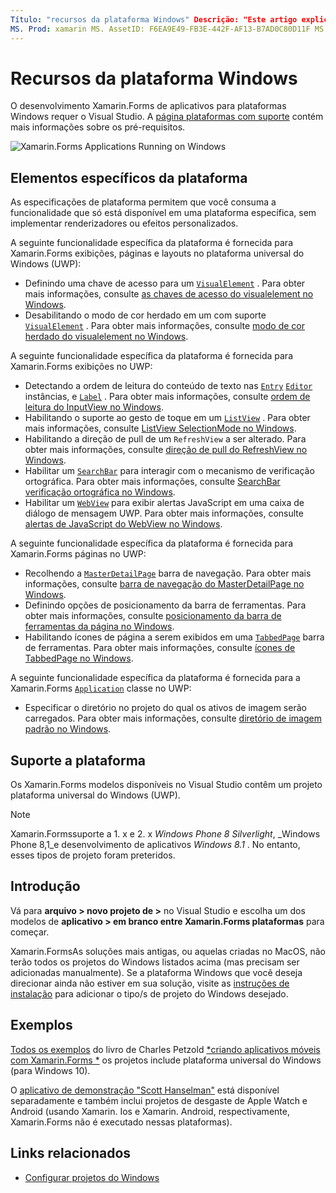 ```yaml
---
Título: "recursos da plataforma Windows" Descrição: "Este artigo explica o suporte da plataforma Windows que está disponível no Xamarin.Forms ."
MS. Prod: xamarin MS. AssetID: F6EA9E49-FB3E-442F-AF13-B7AD0C80D11F MS. Technology: xamarin-Forms autor: davidbritch MS. Author: dabritch MS. Date: 01/16/2020 no-loc: [ Xamarin.Forms , Xamarin.Essentials ]
---
```


# <a name="windows-platform-features"></a>Recursos da plataforma Windows

O desenvolvimento Xamarin.Forms de aplicativos para plataformas Windows requer o Visual Studio. A [página plataformas com suporte](~/get-started/supported-platforms.md) contém mais informações sobre os pré-requisitos.

![](images/allhanselman.png "Xamarin.Forms Applications Running on Windows")

## <a name="platform-specifics"></a>Elementos específicos da plataforma

As especificações de plataforma permitem que você consuma a funcionalidade que só está disponível em uma plataforma específica, sem implementar renderizadores ou efeitos personalizados.

A seguinte funcionalidade específica da plataforma é fornecida para Xamarin.Forms exibições, páginas e layouts no plataforma universal do Windows (UWP):

- Definindo uma chave de acesso para um [`VisualElement`](xref:Xamarin.Forms.VisualElement) . Para obter mais informações, consulte [as chaves de acesso do visualelement no Windows](visualelement-access-keys.md).
- Desabilitando o modo de cor herdado em um com suporte [`VisualElement`](xref:Xamarin.Forms.VisualElement) . Para obter mais informações, consulte [modo de cor herdado do visualelement no Windows](legacy-color-mode.md).

A seguinte funcionalidade específica da plataforma é fornecida para Xamarin.Forms exibições no UWP:

- Detectando a ordem de leitura do conteúdo de texto nas [`Entry`](xref:Xamarin.Forms.Entry) [`Editor`](xref:Xamarin.Forms.Editor) instâncias, e [`Label`](xref:Xamarin.Forms.Label) . Para obter mais informações, consulte [ordem de leitura do InputView no Windows](inputview-reading-order.md).
- Habilitando o suporte ao gesto de toque em um [`ListView`](xref:Xamarin.Forms.ListView) . Para obter mais informações, consulte [ListView SelectionMode no Windows](listview-selectionmode.md).
- Habilitando a direção de pull de um `RefreshView` a ser alterado. Para obter mais informações, consulte [direção de pull do RefreshView no Windows](refreshview-pulldirection.md).
- Habilitar um [`SearchBar`](xref:Xamarin.Forms.SearchBar) para interagir com o mecanismo de verificação ortográfica. Para obter mais informações, consulte [SearchBar verificação ortográfica no Windows](searchbar-spell-check.md).
- Habilitar um [`WebView`](xref:Xamarin.Forms.WebView) para exibir alertas JavaScript em uma caixa de diálogo de mensagem UWP. Para obter mais informações, consulte [alertas de JavaScript do WebView no Windows](webview-javascript-alert.md).

A seguinte funcionalidade específica da plataforma é fornecida para Xamarin.Forms páginas no UWP:

- Recolhendo a [`MasterDetailPage`](xref:Xamarin.Forms.MasterDetailPage) barra de navegação. Para obter mais informações, consulte [barra de navegação do MasterDetailPage no Windows](masterdetailpage-navigation-bar.md).
- Definindo opções de posicionamento da barra de ferramentas. Para obter mais informações, consulte [posicionamento da barra de ferramentas da página no Windows](page-toolbar-placement.md).
- Habilitando ícones de página a serem exibidos em uma [`TabbedPage`](xref:Xamarin.Forms.TabbedPage) barra de ferramentas. Para obter mais informações, consulte [ícones de TabbedPage no Windows](tabbedpage-icons.md).

A seguinte funcionalidade específica da plataforma é fornecida para a Xamarin.Forms [`Application`](xref:Xamarin.Forms.Application) classe no UWP:

- Especificar o diretório no projeto do qual os ativos de imagem serão carregados. Para obter mais informações, consulte [diretório de imagem padrão no Windows](default-image-directory.md).

## <a name="platform-support"></a>Suporte a plataforma

Os Xamarin.Forms modelos disponíveis no Visual Studio contêm um projeto plataforma universal do Windows (UWP).

> [!NOTE]
> Xamarin.Formssuporte a 1. x e 2. x _Windows Phone 8 Silverlight_, _Windows Phone 8,1_e desenvolvimento de aplicativos _Windows 8.1_ . No entanto, esses tipos de projeto foram preteridos.

## <a name="getting-started"></a>Introdução

Vá para **arquivo > novo projeto de >** no Visual Studio e escolha um dos modelos de **aplicativo > em branco entre Xamarin.Forms plataformas** para começar.

Xamarin.FormsAs soluções mais antigas, ou aquelas criadas no MacOS, não terão todos os projetos do Windows listados acima (mas precisam ser adicionadas manualmente). Se a plataforma Windows que você deseja direcionar ainda não estiver em sua solução, visite as [instruções de instalação](installation/index.md) para adicionar o tipo/s de projeto do Windows desejado.

## <a name="samples"></a>Exemplos

[Todos os exemplos](https://github.com/xamarin/xamarin-forms-book-preview-2) do livro de Charles Petzold [*criando aplicativos móveis com Xamarin.Forms *](~/xamarin-forms/creating-mobile-apps-xamarin-forms/index.md) os projetos include plataforma universal do Windows (para Windows 10).

O [aplicativo de demonstração "Scott Hanselman"](https://github.com/jamesmontemagno/Hanselman.Forms) está disponível separadamente e também inclui projetos de desgaste de Apple Watch e Android (usando Xamarin. Ios e Xamarin. Android, respectivamente, Xamarin.Forms não é executado nessas plataformas).

## <a name="related-links"></a>Links relacionados

- [Configurar projetos do Windows](~/xamarin-forms/platform/windows/installation/index.md)
